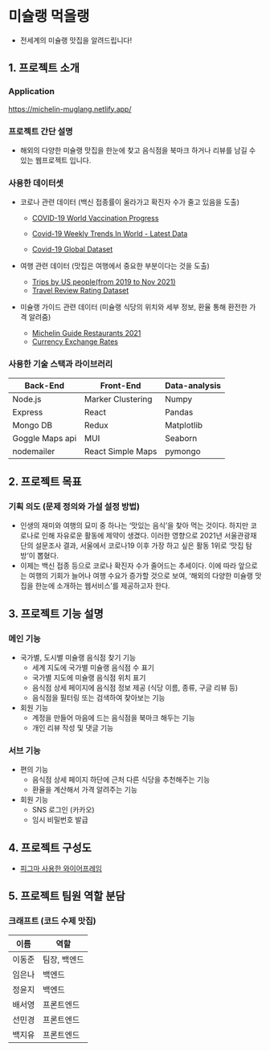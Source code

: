 # 미슐랭 먹을랭

- 전세계의 미슐랭 맛집을 알려드립니다!

## 1. 프로젝트 소개

### Application
https://michelin-muglang.netlify.app/ 

### 프로젝트 간단 설명

- 해외의 다양한 미슐랭 맛집을 한눈에 찾고 음식점을 북마크 하거나 리뷰를 남길 수 있는 웹프로젝트 입니다.

### 사용한 데이터셋

- 코로나 관련 데이터 (백신 접종률이 올라가고 확진자 수가 줄고 있음을 도출)

  - [COVID-19 World Vaccination Progress](https://www.kaggle.com/datasets/gpreda/covid-world-vaccination-progress)
  - [Covid-19 Weekly Trends In World - Latest Data](https://www.kaggle.com/datasets/anandhuh/covid19-weekly-trends-in-world-latest-data)

  - [Covid-19 Global Dataset](https://www.kaggle.com/datasets/josephassaker/covid19-global-dataset)

- 여행 관련 데이터 (맛집은 여행에서 중요한 부분이다는 것을 도출)

  - [Trips by US people(from 2019 to Nov 2021)](https://www.kaggle.com/datasets/ramjasmaurya/trips-by-distancefrom-2019-to-nov-2021)
  - [Travel Review Rating Dataset](https://www.kaggle.com/datasets/wirachleelakiatiwong/travel-review-rating-dataset)

- 미슐랭 가이드 관련 데이터 (미슐랭 식당의 위치와 세부 정보, 환율 통해 환전한 가격 알려줌)

  - [Michelin Guide Restaurants 2021](https://www.kaggle.com/datasets/ngshiheng/michelin-guide-restaurants-2021?select=michelin_my_maps.csv)
  - [Currency Exchange Rates](https://www.kaggle.com/datasets/ruchi798/currency-exchange-rates)

### 사용한 기술 스택과 라이브러리

| Back-End        | Front-End         | Data-analysis |
| --------------- | ----------------- | ------------- |
| Node.js         | Marker Clustering | Numpy         |
| Express         | React             | Pandas        |
| Mongo DB        | Redux             | Matplotlib    |
| Goggle Maps api | MUI               | Seaborn       |
| nodemailer      | React Simple Maps | pymongo       |

## 2. 프로젝트 목표

### 기획 의도 (문제 정의와 가설 설정 방법)

- 인생의 재미와 여행의 묘미 중 하나는 ‘맛있는 음식’을 찾아 먹는 것이다. 하지만 코로나로 인해 자유로운 활동에 제약이 생겼다. 이러한 영향으로 2021년 서울관광재단의 설문조사 결과, 서울에서 코로나19 이후 가장 하고 싶은 활동 1위로 ‘맛집 탐방’이 뽑혔다.
- 이제는 백신 접종 등으로 코로나 확진자 수가 줄어드는 추세이다. 이에 따라 앞으로는 여행의 기회가 늘어나 여행 수요가 증가할 것으로 보여, ‘해외의 다양한 미슐랭 맛집을 한눈에 소개하는 웹서비스’를 제공하고자 한다.

## 3. 프로젝트 기능 설명

### 메인 기능

- 국가별, 도시별 미슐랭 음식점 찾기 기능
  - 세계 지도에 국가별 미슐랭 음식점 수 표기
  - 국가별 지도에 미슐랭 음식점 위치 표기
  - 음식점 상세 페이지에 음식점 정보 제공 (식당 이름, 종류, 구글 리뷰 등)
  - 음식점을 필터링 또는 검색하여 찾아보는 기능
- 회원 기능
  - 계정을 만들어 마음에 드는 음식점을 북마크 해두는 기능
  - 개인 리뷰 작성 및 댓글 기능

### 서브 기능

- 편의 기능
  - 음식점 상세 페이지 하단에 근처 다른 식당을 추천해주는 기능
  - 환율을 계산해서 가격 알려주는 기능
- 회원 기능
  - SNS 로그인 (카카오)
  - 임시 비밀번호 발급

## 4. 프로젝트 구성도

- [피그마 사용한 와이어프레임](https://www.figma.com/file/0D7Nak8ICaCEyJGaG0boSr/%ED%8E%98%EC%9D%B4%EC%A7%80-%EA%B5%AC%EC%83%81?node-id=0%3A1)

## 5. 프로젝트 팀원 역할 분담

### 크래프트 (코드 수제 맛집)

| 이름   | 역할         |
| ------ | ------------ |
| 이동준 | 팀장, 백엔드 |
| 임은나 | 백엔드       |
| 정윤지 | 백엔드       |
| 배서영 | 프론트엔드   |
| 선민경 | 프론트엔드   |
| 백지유 | 프론트엔드   |
